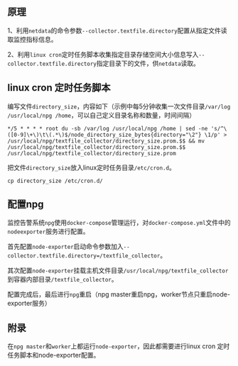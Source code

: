 ## 原理

1、利用```netdata```的命令参数```--collector.textfile.directory```配置从指定文件读取监控指标信息。

2、利用```linux cron```定时任务脚本收集指定目录存储空间大小信息写入```--collector.textfile.directory```指定目录下的文件，供```netdata```读取。

## linux cron 定时任务脚本

编写文件```directory_size```，内容如下（示例中每5分钟收集一次文件目录```/var/log /usr/local/npg /home```，可以自己定义目录名称和数量，时间间隔）

```
*/5 * * * * root du -sb /var/log /usr/local/npg /home | sed -ne 's/^\([0-9]\+\)\t\(.*\)$/node_directory_size_bytes{directory="\2"} \1/p' > /usr/local/npg/textfile_collector/directory_size.prom.$$ && mv /usr/local/npg/textfile_collector/directory_size.prom.$$ /usr/local/npg/textfile_collector/directory_size.prom
```

把文件```directory_size```放入linux定时任务目录```/etc/cron.d```。

```
cp directory_size /etc/cron.d/
```

## 配置npg

监控告警系统```npg```使用```docker-compose```管理运行，对```docker-compose.yml```文件中的```nodeexporter```服务进行配置。

首先配置```node-exporter```启动命令参数加入```--collector.textfile.directory=/textfile_collector```。

其次配置```node-exporter```挂载主机文件目录```/usr/local/npg/textfile_collector```到容器内部目录```/textfile_collector```。

配置完成后，最后进行```npg```重启（npg master重启npg，worker节点只重启node-exporter服务）

## 附录

在```npg master```和```worker```上都运行```node-exporter```，因此都需要进行linux cron 定时任务脚本和node-exporter配置。